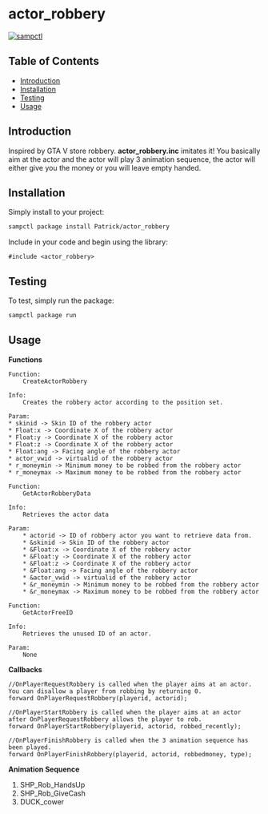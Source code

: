 # actor_robbery

[![sampctl](https://img.shields.io/badge/sampctl-actor_robbery-2f2f2f.svg?style=for-the-badge)](https://github.com/Patrick/actor_robbery)

<!--
Short description of your library, why it's useful, some examples, pictures or
videos. Link to your forum release thread too.# actor_robbery

[![sampctl](https://img.shields.io/badge/sampctl-actor_robbery-2f2f2f.svg?style=for-the-badge)](https://github.com/Patrick/actor_robbery)

Short description of your library, why it's useful, some examples, pictures or
videos. Link to your forum release thread too.

Remember: You can use "forumfmt" to convert this readme to forum BBCode!

What the sections below should be used for:

`## Installation`: Leave this section un-edited unless you have some specific
additional installation procedure.

`## Testing`: Whether your library is tested with a simple `main()` and `print`,
unit-tested, or demonstrated via prompting the player to connect, you should
include some basic information for users to try out your code in some way.

And finally, maintaining your version number`:

* Follow [Semantic Versioning](https://semver.org/)
* When you release a new version, update `VERSION` and `git tag` it
* Versioning is important for sampctl to use the version control features

Happy Pawning!
-->

## Table of Contents

* [Introduction](#introduction)
* [Installation](#Installation)
* [Testing](#testing)
* [Usage](#usage)

## Introduction

Inspired by GTA V store robbery.  **actor_robbery.inc** imitates it! You basically aim at the actor and the actor will play 3 animation sequence, the actor will either give you the money or you will leave empty handed.

## Installation

Simply install to your project:

```bash
sampctl package install Patrick/actor_robbery
```

Include in your code and begin using the library:

```pawn
#include <actor_robbery>
```

## Testing

<!--
Depending on whether your package is tested via in-game "demo tests" or
y_testing unit-tests, you should indicate to readers what to expect below here.
-->

To test, simply run the package:

```bash
sampctl package run
```

## Usage

**Functions**
```
Function:
	CreateActorRobbery

Info:
	Creates the robbery actor according to the position set.

Param:
* skinid -> Skin ID of the robbery actor
* Float:x -> Coordinate X of the robbery actor
* Float:y -> Coordinate X of the robbery actor
* Float:z -> Coordinate X of the robbery actor
* Float:ang -> Facing angle of the robbery actor
* actor_vwid -> virtualid of the robbery actor
* r_moneymin -> Minimum money to be robbed from the robbery actor
* r_moneymax -> Maximum money to be robbed from the robbery actor

Function:
	GetActorRobberyData

Info:
	Retrieves the actor data

Param:
	* actorid -> ID of robbery actor you want to retrieve data from.
	* &skinid -> Skin ID of the robbery actor
	* &Float:x -> Coordinate X of the robbery actor
	* &Float:y -> Coordinate X of the robbery actor
	* &Float:z -> Coordinate X of the robbery actor
	* &Float:ang -> Facing angle of the robbery actor
	* &actor_vwid -> virtualid of the robbery actor
	* &r_moneymin -> Minimum money to be robbed from the robbery actor
	* &r_moneymax -> Maximum money to be robbed from the robbery actor

Function:
	GetActorFreeID

Info:
	Retrieves the unused ID of an actor.

Param:
	None
```

**Callbacks**
```
//OnPlayerRequestRobbery is called when the player aims at an actor. You can disallow a player from robbing by returning 0.
forward OnPlayerRequestRobbery(playerid, actorid);

//OnPlayerStartRobbery is called when the player aims at an actor after OnPlayerRequestRobbery allows the player to rob.
forward OnPlayerStartRobbery(playerid, actorid, robbed_recently);

//OnPlayerFinishRobbery is called when the 3 animation sequence has been played.
forward OnPlayerFinishRobbery(playerid, actorid, robbedmoney, type);
```
**Animation Sequence**

1. SHP_Rob_HandsUp
2. SHP_Rob_GiveCash
3. DUCK_cower
